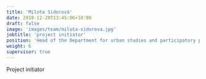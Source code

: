 ```yaml
---
title: 'Milota Sidorová'
date: 2018-12-20T13:45:06+10:00
draft: false
image: 'images/team/milota-sidorova.jpg'
jobtitle: 'project initiator'
position: 'Head of the Department for urban studies and participatory planning at MIB'
weight: 6
supervisor: true
---
```


Project initiator
